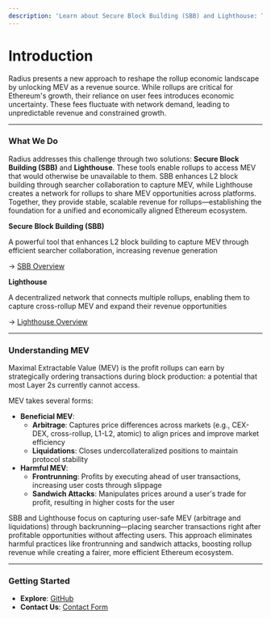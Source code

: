 ```yaml
---
description: 'Learn about Secure Block Building (SBB) and Lighthouse: Tools for L2 Revenue'
---
```


# Introduction

Radius presents a new approach to reshape the rollup economic landscape by unlocking MEV as a revenue source. While rollups are critical for Ethereum's growth, their reliance on user fees introduces economic uncertainty. These fees fluctuate with network demand, leading to unpredictable revenue and constrained growth.

***

### What We Do

Radius addresses this challenge through two solutions: **Secure Block Building (SBB)** and **Lighthouse**. These tools enable rollups to access MEV that would otherwise be unavailable to them. SBB enhances L2 block building through searcher collaboration to capture MEV, while Lighthouse creates a network for rollups to share MEV opportunities across platforms. Together, they provide stable, scalable revenue for rollups—establishing the foundation for a unified and economically aligned Ethereum ecosystem.



**Secure Block Building (SBB)**

A powerful tool that enhances L2 block building to capture MEV through efficient searcher collaboration, increasing revenue generation

→ [SBB Overview](overview/secure-block-building-sbb-1/)



**Lighthouse**

A decentralized network that connects multiple rollups, enabling them to capture cross-rollup MEV and expand their revenue opportunities

→ [Lighthouse Overview](overview/lighthouse.md)

***

### Understanding MEV

Maximal Extractable Value (MEV) is the profit rollups can earn by strategically ordering transactions during block production: a potential that most Layer 2s currently cannot access.&#x20;

MEV takes several forms:

* **Beneficial MEV**:
  * **Arbitrage**: Captures price differences across markets (e.g., CEX-DEX, cross-rollup, L1-L2, atomic) to align prices and improve market efficiency
  * **Liquidations**: Closes undercollateralized positions to maintain protocol stability
* **Harmful MEV**:
  * **Frontrunning**: Profits by executing ahead of user transactions, increasing user costs through slippage
  * **Sandwich Attacks**: Manipulates prices around a user's trade for profit, resulting in higher costs for the user

SBB and Lighthouse focus on capturing user-safe MEV (arbitrage and liquidations) through backrunning—placing searcher transactions right after profitable opportunities without affecting users. This approach eliminates harmful practices like frontrunning and sandwich attacks, boosting rollup revenue while creating a fairer, more efficient Ethereum ecosystem.

***

### Getting Started

* **Explore**: [GitHub](https://github.com/radiusxyz)
* **Contact Us**: [Contact Form](https://www.theradius.xyz/contact)

